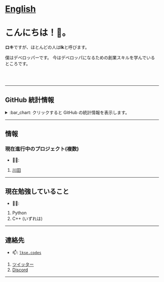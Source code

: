 # [English](https://github.com/lkse/lkse/blob/lkse/readme_en.md)
# こんにちは！👋。
**ロキ**ですが、ほとんどの人は**lk**と呼びます。 

僕はデベロッパーです。
今はデベロッパになるための創業スキルを学んでいるところです。

<br><br><hr>
## GitHub 統計情報
<details>
  <summary>
    :bar_chart: クリックすると GitHub の統計情報を表示します。
  </summary>
  <p align="center">
&nbsp;<img align="center" src="https://github-readme-stats.vercel.app/api?username=lkse&show_icons=true&theme=dark" alt="Loki" height="200"/>
<img align="center" src="https://github-readme- stats.vercel.app/api/top-langs/?username=lkse&hide=lua&theme=dark" alt="lkseのGithub統計"/>。
  </p>
</details>

--- 

## 情報

### 現在進行中のプロジェクト(複数)
- 👨‍💻:  
1. [川田](https://github.com/kawatapw)

---

## 現在勉強していること
  - 👨‍🏫:
1. Python
2. C++ (いずれは)


---

## 連絡先
- 📫: [`lkse.codes`](mailto:lk@lkse.codes)
1. [ツイッター](https://twitter.com/lksen)
2. [Discord](https://discordapp.com/users/445053396227981323)

---
